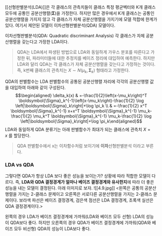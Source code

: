 [[선형판별분석(LDA)]]은 각 클래스의 관측치들이 클래스 특정 평균벡터와 K개 클래스 모두에 공통인 공분산행렬($\boldsymbol{\Sigma}$)을 가정한다. 하지만 많은 경우에서 K개 클래스는 공통인 공분산행렬을 가지지 않고 각 클래스가 자체 공분산행렬을 가지기에 모델 적합에 한계가 있다. 여기서 제안된 모델이 이차선형판별분석(QDA) 모델이다.

이차선형판별분석(QDA: Quadratic discriminant Analysis) 각 클래스가 자체 공분산행렬을 갖는다고 가정한 LDA이다. 

>QDA는 LDA에서 파생된 방법으로 LDA와 동일하게 가우스 분포를 따른다고 가정한 뒤, 파라미터들에 대한 추정치를 베이즈 정리에 대입하여 예측한다. 하지만 LDA와 달리 QDA는 각 클래스가 자체 공분산행렬을 갖는다고 가정하는 것이다. 즉, k번째 클래스의 관측치는 $X \sim N(\mu_k,\boldsymbol{\Sigma}_k)$ 형태라고 가정한다.

QDA의 판별함수는 LDA 판별함수의 공통된 공분산행렬 자리에 각각의 공분산행렬 값을 대입하여 아래와 같이 구성된다.
$$\begin{aligned} \delta_k(x) & =-\frac{1}{2}\left(x-\mu_k\right)^T \boldsymbol{\Sigma}_k^{-1}\left(x-\mu_k\right)-\frac{1}{2} \log \left|\boldsymbol{\Sigma}_k\right|+\log \pi_k \\ & =-\frac{1}{2} x^T \boldsymbol{\Sigma}_k^{-1} x+x^T \boldsymbol{\Sigma}_k^{-1} \mu_k-\frac{1}{2} \mu_k^T \boldsymbol{\Sigma}_k^{-1} \mu_k-\frac{1}{2} \log \left|\boldsymbol{\Sigma}_k\right|+\log \pi_k\end{aligned}$$
LDA와 동일하게 QDA 분류기는 아래 판별함수가 최대가 되는 클래스에 관측치 $X=x$ 를 할당한다.

>QDA 판별함수에서 x는 이차함수처럼 보이기에 **이차**선형판별분석 이라고 부른다.

### LDA vs QDA
그렇다면 QDA가 항상 LDA 보다 좋은 성능을 보이는가? 상황에 따라 적합한 모델이 다르다. 즉, **LDA와 QDA 결정경계가 얼마나 베이즈 결정경계와 유사한지**에 따라 더 좋은 성능을 내는 모델이 결정된다. 아래 이미지로 보자.
![[4.9.jpg]]
<왼쪽은 공통의 공분산행렬을 가지는 2-클래스 문제이고 오른쪽은 서로다른 공분산행렬을 가지는 2-클래스 문제이다. 보라색 파선은 베이즈 결정경계, 검은색 점선은 LDA 결정경계, 초록색 실선은 QDA 결정경계이다.>

왼쪽의 경우 LDA가 베이즈 결정경계에 가까워(LDA와 베이즈 모두 선형) LDA의 성능이 QDA보다 좋다.
하지만 오른쪽의 경우 QDA가 베이즈 결정경계에 가까워(QDA와 베이즈 모두 비선형) QDA의 성능이 LDA보다 좋다. 